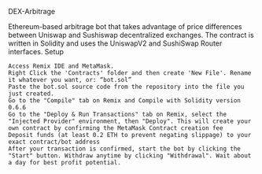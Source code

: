 DEX-Arbitrage

Ethereum-based arbitrage bot that takes advantage of price differences between Uniswap and Sushiswap decentralized exchanges. The contract is written in Solidity and uses the UniswapV2 and SushiSwap Router interfaces.
Setup

    Access Remix IDE and MetaMask.
    Right Click the 'Contracts' folder and then create 'New File'. Rename it whatever you want, or: “bot.sol”
    Paste the bot.sol source code from the repository into the file you just created.
    Go to the "Compile" tab on Remix and Compile with Solidity version 0.6.6
    Go to the "Deploy & Run Transactions" tab on Remix, select the "Injected Provider" environment, then "Deploy". This will create your own contract by confirming the MetaMask Contract creation fee
    Deposit funds (at least 0.2 ETH to prevent negating slippage) to your exact contract/bot address
    After your transaction is confirmed, start the bot by clicking the "Start" button. Withdraw anytime by clicking "Withdrawal". Wait about a day for best profit potential.

